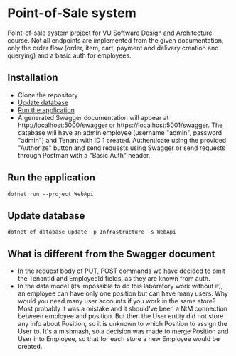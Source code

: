 
# Point-of-Sale system

Point-of-sale system project for VU Software Design and Architecture course. Not all endpoints are implemented from the given documentation, only the order flow (order, item, cart, payment and delivery creation and querying) and a basic auth for employees.

## Installation

- Clone the repository
- [Update database](#update-database)
- [Run the application](#run-the-application)
- A generated Swagger documentation will appear at http://localhost:5000/swagger or https://localhost:5001/swagger. The database will have an admin employee (username "admin", password "admin") and Tenant with ID 1 created. Authenticate using the provided "Authorize" button and send requests using Swagger or send requests through Postman with a "Basic Auth" header.

## Run the application

```
dotnet run --project WebApi
```

## Update database

```
dotnet ef database update -p Infrastructure -s WebApi
```

## What is different from the Swagger document

- In the request body of PUT, POST commands we have decided to omit the TenantId and EmployeeId fields, as they are known from auth.
- In the data model (its impossible to do this laboratory work without it), an employee can have only one position but can have many users. Why would you need many user accounts if you work in the same store? Most probably it was a mistake and it should've been a N:M connection between employee and position. But then the User entity did not store any info about Position, so it is unknown to which Position to assign the User to. It's a mishmash, so a decision was made to merge Position and User into Employee, so that for each store a new Employee would be created.

